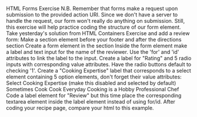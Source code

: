 HTML Forms Exercise
N.B. Remember that forms make a request upon submission to the provided action URI. Since we don't have a server to handle the request, our form won't really do anything on submission. Still, this exercise will help practice coding the structure of our form element.
Take yesterday's solution from HTML Containers Exercise and add a review form:
Make a section element before your footer and after the directions section
Create a form element in the section
Inside the form element make a label and text input for the name of the reviewer. Use the 'for' and 'id' attributes to link the label to the input.
Create a label for "Rating" and 5 radio inputs with corresponding value attributes. Have the radio buttons default to checking '1'.
Create a "Cooking Expertise" label that corresponds to a select element containing 5 option elements, don't forget their value attributes:
Select Cooking Expertise (make this disabled and selected by default)
Sometimes Cook
Cook Everyday
Cooking is a Hobby
Professional Chef
Code a label element for "Review" but this time place the corresponding textarea element inside the label element instead of using for/id.
After coding your recipe page, compare your html to this example.